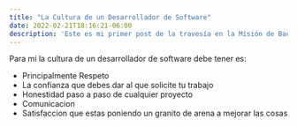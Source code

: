 ```yaml
---
title: "La Cultura de un Desarrollador de Software"
date: 2022-02-21T18:16:21-06:00
description: 'Este es mi primer post de la travesía en la Misión de Backend con Node JS de Launch X.'
---
```


Para mi la cultura de un desarrollador de software debe tener es:

- Principalmente Respeto
- La confianza que debes dar al que solicite tu trabajo
- Honestidad paso a paso de cualquier proyecto
- Comunicacion
- Satisfaccion que estas poniendo un granito de arena a mejorar las cosas
